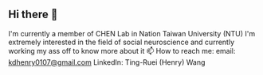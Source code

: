 ## Hi there 👋
I'm currently a member of CHEN Lab in Nation Taiwan University (NTU)
I'm extremely interested in the field of social neuroscience and currently working my ass off to know more about it 
📫 How to reach me: 
email: kdhenry0107@gmail.com
LinkedIn: Ting-Ruei (Henry) Wang

<!--
**RyhenWang/RyhenWang** is a ✨ _special_ ✨ repository because its `README.md` (this file) appears on your GitHub profile.

Here are some ideas to get you started:

- 🔭 I’m currently working on ...
- 🌱 I’m currently learning ...
- 👯 I’m looking to collaborate on ...
- 🤔 I’m looking for help with ...
- 💬 Ask me about ...
- 📫 How to reach me: ...
- 😄 Pronouns: ...
- ⚡ Fun fact: ...
-->
